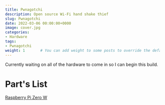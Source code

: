 ```yaml
---
title: Pwnagotchi
description: Open source Wi-Fi hand shake thief
slug: Pwnagotchi
date: 2022-03-06 00:00:00+0000
image: cover.jpg
categories:
- Hardware
tags:
- Pwnagotchi
weight: 1       # You can add weight to some posts to override the default sorting (date descending)
---
```


Currently waiting on all of the hardware to come in so I can begin this build.

# Part's List

[Raspberry Pi Zero W](https://www.amazon.com/Raspberry-Pi-Zero-Wireless-model/dp/B06XFZC3BX/ref=asc_df_B06XFZC3BX/?tag=hyprod-20&linkCode=df0&hvadid=312363697617&hvpos=&hvnetw=g&hvrand=839348781874438235&hvpone=&hvptwo=&hvqmt=&hvdev=c&hvdvcmdl=&hvlocint=&hvlocphy=9007290&hvtargid=pla-405706373744&psc=1&tag=&ref=&adgrpid=61916342293&hvpone=&hvptwo=&hvadid=312363697617&hvpos=&hvnetw=g&hvrand=839348781874438235&hvqmt=&hvdev=c&hvdvcmdl=&hvlocint=&hvlocphy=9007290&hvtargid=pla-405706373744)
